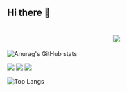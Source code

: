 ## Hi there 👋

<!--
**JeanMuyx/JeanMuyx** is a ✨ _special_ ✨ repository because its `README.md` (this file) appears on your GitHub profile.

Here are some ideas to get you started:

- 🔭 I’m currently working on ...
- 🌱 I’m currently learning ...
- 👯 I’m looking to collaborate on ...
- 🤔 I’m looking for help with ...
- 💬 Ask me about ...
- 📫 How to reach me: ...
- 😄 Pronouns: ...
- ⚡ Fun fact: ...
-->
<h1 align="center">  <img src="https://readme-typing-svg.herokuapp.com/?lines=欢迎来到我的GitHub!&center=true&size=30&color=3a9774"> </a> </h1>

![Anurag's GitHub stats](https://github-readme-stats.vercel.app/api?username=JeanMuyx&theme=vue-dark&show_icons=true)

<img src="https://img.shields.io/badge/-HTML5-E34F26?style=flat-square&logo=html5&logoColor=white" /> <img src="https://img.shields.io/badge/-CSS3-1572B6?style=flat-square&logo=css3" /> <img src="https://img.shields.io/badge/-JavaScript-oringe?style=flat-square&logo=javascript" />

![Top Langs](https://github-readme-stats.vercel.app/api/top-langs/?username=JeanMuyx)
